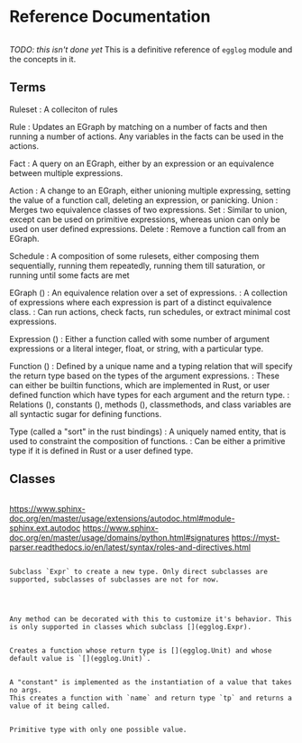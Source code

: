# Reference Documentation

```{module} egglog

```

_TODO: this isn't done yet_
This is a definitive reference of `egglog` module and the concepts in it.

## Terms

Ruleset
: A colleciton of rules

Rule
: Updates an EGraph by matching on a number of facts and then running a number of actions. Any variables in the facts can be used in the actions.

Fact
: A query on an EGraph, either by an expression or an equivalence between multiple expressions.

Action
: A change to an EGraph, either unioning multiple expressing, setting the value of a function call, deleting an expression, or panicking.
Union
: Merges two equivalence classes of two expressions.
Set
: Similar to union, except can be used on primitive expressions, whereas union can only be used on user defined expressions.
Delete
: Remove a function call from an EGraph.

Schedule
: A composition of some rulesets, either composing them sequentially, running them repeatedly, running them till saturation, or running until some facts are met

EGraph ([](egglog.EGraph))
: An equivalence relation over a set of expressions.
: A collection of expressions where each expression is part of a distinct equivalence class.
: Can run actions, check facts, run schedules, or extract minimal cost expressions.

Expression ([](egglog.Expr))
: Either a function called with some number of argument expressions or a literal integer, float, or string, with a particular type.

Function ([](egglog.function))
: Defined by a unique name and a typing relation that will specify the return type based on the types of the argument expressions.
: These can either be builtin functions, which are implemented in Rust, or user defined function which have types for each argument and the return type.
: Relations ([](egglog.relation)), constants ([](egglog.constant)), methods ([](egglog.method)), classmethods, and class variables are all syntactic sugar for defining functions.

Type (called a "sort" in the rust bindings)
: A uniquely named entity, that is used to constraint the composition of functions.
: Can be either a primitive type if it is defined in Rust or a user defined type.

## Classes

```{class} EGraph

```

https://www.sphinx-doc.org/en/master/usage/extensions/autodoc.html#module-sphinx.ext.autodoc
https://www.sphinx-doc.org/en/master/usage/domains/python.html#signatures
https://myst-parser.readthedocs.io/en/latest/syntax/roles-and-directives.html

```{class} Expr

Subclass `Expr` to create a new type. Only direct subclasses are supported, subclasses of subclasses are not for now.


```

```{decorator} function

```

```{decorator} method

Any method can be decorated with this to customize it's behavior. This is only supported in classes which subclass [](egglog.Expr).

```

```{function} relation

Creates a function whose return type is [](egglog.Unit) and whose default value is `[](egglog.Unit)`.

```

```{function} constant

A "constant" is implemented as the instantiation of a value that takes no args.
This creates a function with `name` and return type `tp` and returns a value of it being called.

```

```{class} Unit

Primitive type with only one possible value.
```
